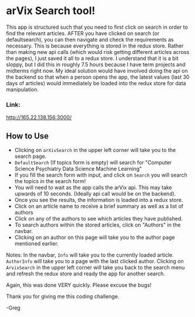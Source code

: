 # arVix Search tool!
This app is structured such that you need to first click on search in order to find the relevant articles.
AFTER you have clicked on search (or defaultsearch), you can then navigate and check the requirements as necessary.
This is because everything is stored in the redux store. Rather than making new api calls (which would risk getting different articles across the pages), I just saved it all to a redux store.
I understand that it is a bit sloppy, but I did this in roughly 7.5 hours because I have term projects and midterms right now.
My ideal solution would have involved doing the api on the backend so that when a person opens the app, the latest values (last 30 days of articles) would immediately be loaded into the redux store for data manipulation.

### Link:
http://165.22.138.156:3000/

## How to Use
* Clicking on `arXivSearch` in the upper left corner will take you to the search page.
* `DefaultSearch` (If topics form is empty) will search for "Computer Science Psychiatry Data Science Machine Learning"
* If you fill the search form with input, and click on `Search` you will search the topics in the search form!
* You will need to wait as the app calls the arVix api. This may take upwards of 10 seconds. (Ideally api call would be on the backend).
* Once you see the results, the information is loaded into a redux store.
* Click on an article name to receive a brief summary as well as a list of authors
* Click on any of the authors to see which articles they have published.
* To search authors within the stored articles, click on "Authors" in the navbar.
* Clicking on an author on this page will take you to the author page mentioned earlier.

Notes: In the navbar, `Info` will take you to the currently loaded article. `AuthorInfo` will take you to a page
with the last clicked author. Clicking on `ArvixSearch` in the upper left corner will take you back to the search menu and refresh the redux store and ready the app for another search.


Again, this was done VERY quickly. Please excuse the bugs!

Thank you for giving me this coding challenge.

-Greg
 
